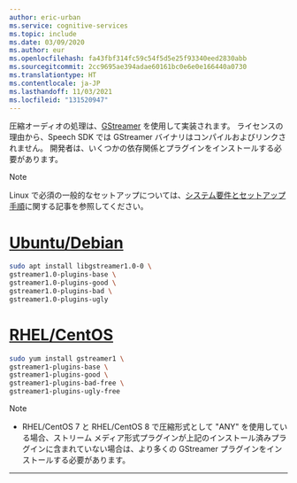 ```yaml
---
author: eric-urban
ms.service: cognitive-services
ms.topic: include
ms.date: 03/09/2020
ms.author: eur
ms.openlocfilehash: fa43fbf314fc59c54f5d5e25f93340eed2830abb
ms.sourcegitcommit: 2cc9695ae394adae60161bc0e6e0e166440a0730
ms.translationtype: HT
ms.contentlocale: ja-JP
ms.lasthandoff: 11/03/2021
ms.locfileid: "131520947"
---
```

圧縮オーディオの処理は、[GStreamer](https://gstreamer.freedesktop.org) を使用して実装されます。 ライセンスの理由から、Speech SDK では GStreamer バイナリはコンパイルおよびリンクされません。 開発者は、いくつかの依存関係とプラグインをインストールする必要があります。

> [!NOTE]
> Linux で必須の一般的なセットアップについては、[システム要件とセットアップ手順](~/articles/cognitive-services/speech-service/speech-sdk.md#get-the-speech-sdk)に関する記事を参照してください。

# <a name="ubuntudebian"></a>[Ubuntu/Debian](#tab/debian)

```sh
sudo apt install libgstreamer1.0-0 \
gstreamer1.0-plugins-base \
gstreamer1.0-plugins-good \
gstreamer1.0-plugins-bad \
gstreamer1.0-plugins-ugly
```

# <a name="rhelcentos"></a>[RHEL/CentOS](#tab/centos)

```sh
sudo yum install gstreamer1 \
gstreamer1-plugins-base \
gstreamer1-plugins-good \
gstreamer1-plugins-bad-free \
gstreamer1-plugins-ugly-free
```

> [!NOTE]
> - RHEL/CentOS 7 と RHEL/CentOS 8 で圧縮形式として "ANY" を使用している場合、ストリーム メディア形式プラグインが上記のインストール済みプラグインに含まれていない場合は、より多くの GStreamer プラグインをインストールする必要があります。 


---

